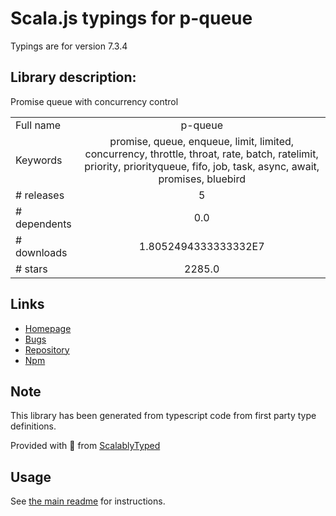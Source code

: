 
# Scala.js typings for p-queue

Typings are for version 7.3.4

## Library description:
Promise queue with concurrency control

|                    |                 |
| ------------------ | :-------------: |
| Full name          | p-queue |
| Keywords           | promise, queue, enqueue, limit, limited, concurrency, throttle, throat, rate, batch, ratelimit, priority, priorityqueue, fifo, job, task, async, await, promises, bluebird |
| # releases         | 5 |
| # dependents       | 0.0 |
| # downloads        | 1.8052494333333332E7 |
| # stars            | 2285.0 |

## Links
- [Homepage](https://github.com/sindresorhus/p-queue#readme)
- [Bugs](https://github.com/sindresorhus/p-queue/issues)
- [Repository](https://github.com/sindresorhus/p-queue)
- [Npm](https://www.npmjs.com/package/p-queue)
    


## Note
This library has been generated from typescript code from first party type definitions.

Provided with :purple_heart: from [ScalablyTyped](https://github.com/oyvindberg/ScalablyTyped)

## Usage
See [the main readme](../../readme.md) for instructions.


